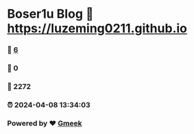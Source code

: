 # Boser1u Blog :link: https://luzeming0211.github.io 
### :page_facing_up: [6](https://luzeming0211.github.io/tag.html) 
### :speech_balloon: 0 
### :hibiscus: 2272 
### :alarm_clock: 2024-04-08 13:34:03 
### Powered by :heart: [Gmeek](https://github.com/Meekdai/Gmeek)
